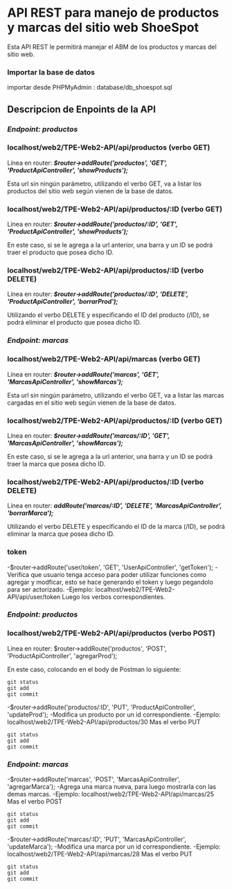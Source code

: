 # API REST para manejo de productos y marcas del sitio web ShoeSpot
Esta API REST le permitirá manejar el ABM de los productos y marcas del sitio web.

### Importar la base de datos
importar desde PHPMyAdmin : database/db_shoespot.sql


## Descripcion de Enpoints de la API

### ***Endpoint: productos***

### localhost/web2/TPE-Web2-API/api/productos (verbo GET)

Línea en router: ***$router->addRoute('productos', 'GET', 'ProductApiController', 'showProducts');***

Esta url sin ningún parámetro, utilizando el verbo GET, va a listar los productos del sitio web según vienen de la base de datos.

### localhost/web2/TPE-Web2-API/api/productos/:ID (verbo GET)

Línea en router: ***$router->addRoute('productos/:ID', 'GET', 'ProductApiController', 'showProducts');***

En este caso, si se le agrega a la url anterior, una barra y un ID se podrá traer el producto que posea dicho ID.

### localhost/web2/TPE-Web2-API/api/productos/:ID (verbo DELETE)

Línea en router: ***$router->addRoute('productos/:ID', 'DELETE', 'ProductApiController', 'borrarProd');***

Utilizando el verbo DELETE y especificando el ID del producto (/ID), se podrá eliminar el producto que posea dicho ID.

### ***Endpoint: marcas***

### localhost/web2/TPE-Web2-API/api/marcas (verbo GET)

Línea en router: ***$router->addRoute('marcas', 'GET', 'MarcasApiController', 'showMarcas');***

Esta url sin ningún parámetro, utilizando el verbo GET, va a listar las marcas cargadas en el sitio web según vienen de la base de datos.

### localhost/web2/TPE-Web2-API/api/productos/:ID (verbo GET)

Línea en router: ***$router->addRoute('marcas/:ID', 'GET', 'MarcasApiController', 'showMarcas');***

En este caso, si se le agrega a la url anterior, una barra y un ID se podrá traer la marca que posea dicho ID.

### localhost/web2/TPE-Web2-API/api/productos/:ID (verbo DELETE)

Línea en router: ***addRoute('marcas/:ID', 'DELETE', 'MarcasApiController', 'borrarMarca');***

Utilizando el verbo DELETE y especificando el ID de la marca (/ID), se podrá eliminar la marca que posea dicho ID.


### token

-$router->addRoute('user/token', 'GET', 'UserApiController', 'getToken');
-Verifica que usuario tenga acceso para poder utilizar funciones como agregar y modficar, esto se hace generando el token y luego pegandolo para ser actorizado.
-Ejemplo: localhost/web2/TPE-Web2-API/api/user/token Luego los verbos correspondientes.

### ***Endpoint: productos***

### localhost/web2/TPE-Web2-API/api/productos (verbo POST)

Línea en router: $router->addRoute('productos', 'POST', 'ProductApiController', 'agregarProd');

En este caso, colocando en el body de Postman lo siguiente:

```
git status
git add
git commit
```


-$router->addRoute('productos/:ID', 'PUT', 'ProductApiController', 'updateProd');
-Modifica un producto por un id correspondiente.
-Ejemplo: localhost/web2/TPE-Web2-API/api/productos/30 Mas el verbo PUT 

```
git status
git add
git commit
```

### ***Endpoint: marcas***

-$router->addRoute('marcas', 'POST', 'MarcasApiController', 'agregarMarca');
-Agrega una marca nueva, para luego mostrarla con las demas marcas.
-Ejemplo: localhost/web2/TPE-Web2-API/api/marcas/25 Mas el verbo POST

```
git status
git add
git commit
```


-$router->addRoute('marcas/:ID', 'PUT', 'MarcasApiController', 'updateMarca');
-Modifica una marca por un id correspondiente.
-Ejemplo: localhost/web2/TPE-Web2-API/api/marcas/28 Mas el verbo PUT

```
git status
git add
git commit
```



